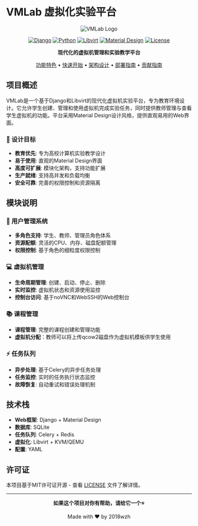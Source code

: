 # VMLab 虚拟化实验平台

<div align="center">

![VMLab Logo](https://img.shields.io/badge/VMLab-虚拟化实验平台-blue?style=for-the-badge)

[![Django](https://img.shields.io/badge/Django-4.2.7-green.svg)](https://www.djangoproject.com/)
[![Python](https://img.shields.io/badge/Python-3.10+-blue.svg)](https://www.python.org/)
[![Libvirt](https://img.shields.io/badge/Libvirt-KVM/QEMU-red.svg)](https://libvirt.org/)
[![Material Design](https://img.shields.io/badge/UI-Material_Design-purple.svg)](https://material.io/)
[![License](https://img.shields.io/badge/License-MIT-yellow.svg)](LICENSE)

**现代化的虚拟机管理和实验教学平台**

[功能特色](#功能特色) • [快速开始](#快速开始) • [架构设计](#架构设计) • [部署指南](#部署指南) • [贡献指南](#贡献指南)

</div>

## 项目概述

VMLab是一个基于Django和Libvirt的现代化虚拟机实验平台，专为教育环境设计。它允许学生创建、管理和使用虚拟机完成实验任务，同时提供教师管理与查看学生虚拟机的功能。平台采用Material Design设计风格，提供直观易用的Web界面。

### 🎯 设计目标

- **教育优先**: 专为高校计算机实验教学设计
- **易于使用**: 直观的Material Design界面
- **高度可扩展**: 模块化架构，支持功能扩展
- **生产就绪**: 支持高并发和负载均衡
- **安全可靠**: 完善的权限控制和资源隔离

## 模块说明

### 👥 用户管理系统
- **多角色支持**: 学生、教师、管理员角色体系
- **资源配额**: 灵活的CPU、内存、磁盘配额管理
- **权限控制**: 基于角色的细粒度权限控制

### 💻 虚拟机管理
- **生命周期管理**: 创建、启动、停止、删除
- **实时监控**: 虚拟机状态和资源使用监控
- **控制台访问**: 基于noVNC和WebSSH的Web控制台

### 📚 课程管理
- **课程管理**: 完整的课程创建和管理功能
- **虚拟机分配**：教师可以将上传qcow2磁盘作为虚拟机模板供学生使用

### ⚡ 任务队列
- **异步处理**: 基于Celery的异步任务处理
- **任务监控**: 实时的任务执行状态监控
- **故障恢复**: 自动重试和错误处理机制

## 技术栈
- **Web框架**: Django + Material Design
- **数据库**: SQLite
- **任务队列**: Celery + Redis
- **虚拟化**: Libvirt + KVM/QEMU
- **配置**: YAML

## 许可证

本项目基于MIT许可证开源 - 查看 [LICENSE](LICENSE) 文件了解详情。

---

<div align="center">

**如果这个项目对你有帮助，请给它一个⭐️**

Made with ❤️ by 2018wzh

</div>